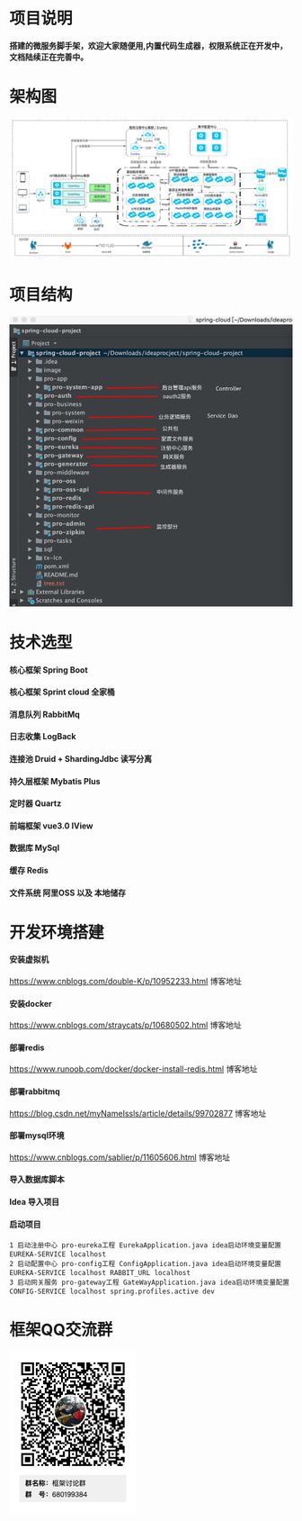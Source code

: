 # 项目说明
#### 搭建的微服务脚手架，欢迎大家随便用,内置代码生成器，权限系统正在开发中，文档陆续正在完善中。
# 架构图  
![Image text](image/Framework.jpg)  
# 项目结构  
![Image text](image/files.png)  
# 技术选型  
#### 核心框架 Spring Boot  
#### 核心框架 Sprint cloud 全家桶  
#### 消息队列 RabbitMq  
#### 日志收集 LogBack     
#### 连接池 Druid + ShardingJdbc 读写分离  
#### 持久层框架 Mybatis Plus
#### 定时器 Quartz
#### 前端框架 vue3.0 IView  
#### 数据库 MySql
#### 缓存 Redis
#### 文件系统 阿里OSS 以及 本地储存 
# 开发环境搭建
#### 安装虚拟机
https://www.cnblogs.com/double-K/p/10952233.html  博客地址  
#### 安装docker
https://www.cnblogs.com/straycats/p/10680502.html 博客地址  
#### 部署redis
https://www.runoob.com/docker/docker-install-redis.html 博客地址 
#### 部署rabbitmq
https://blog.csdn.net/myNameIssls/article/details/99702877 博客地址 
#### 部署mysql环境 
https://www.cnblogs.com/sablier/p/11605606.html 博客地址 
#### 导入数据库脚本

#### Idea 导入项目
#### 启动项目
    1 启动注册中心 pro-eureka工程 EurekaApplication.java idea启动环境变量配置 EUREKA-SERVICE localhost
    2 启动配置中心 pro-config工程 ConfigApplication.java idea启动环境变量配置 EUREKA-SERVICE localhost RABBIT_URL localhost
    3 启动网关服务 pro-gateway工程 GateWayApplication.java idea启动环境变量配置 CONFIG-SERVICE localhost spring.profiles.active dev
# 框架QQ交流群  
![Image text](image/qq.png)  